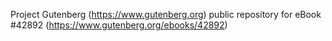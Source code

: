 Project Gutenberg (https://www.gutenberg.org) public repository for eBook #42892 (https://www.gutenberg.org/ebooks/42892)
